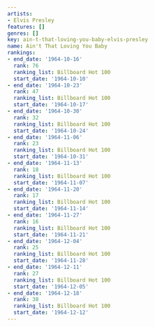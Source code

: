 ```yaml
---
artists:
- Elvis Presley
features: []
genres: []
key: ain-t-that-loving-you-baby-elvis-presley
name: Ain't That Loving You Baby
rankings:
- end_date: '1964-10-16'
  rank: 76
  ranking_list: Billboard Hot 100
  start_date: '1964-10-10'
- end_date: '1964-10-23'
  rank: 47
  ranking_list: Billboard Hot 100
  start_date: '1964-10-17'
- end_date: '1964-10-30'
  rank: 32
  ranking_list: Billboard Hot 100
  start_date: '1964-10-24'
- end_date: '1964-11-06'
  rank: 23
  ranking_list: Billboard Hot 100
  start_date: '1964-10-31'
- end_date: '1964-11-13'
  rank: 18
  ranking_list: Billboard Hot 100
  start_date: '1964-11-07'
- end_date: '1964-11-20'
  rank: 17
  ranking_list: Billboard Hot 100
  start_date: '1964-11-14'
- end_date: '1964-11-27'
  rank: 16
  ranking_list: Billboard Hot 100
  start_date: '1964-11-21'
- end_date: '1964-12-04'
  rank: 25
  ranking_list: Billboard Hot 100
  start_date: '1964-11-28'
- end_date: '1964-12-11'
  rank: 27
  ranking_list: Billboard Hot 100
  start_date: '1964-12-05'
- end_date: '1964-12-18'
  rank: 38
  ranking_list: Billboard Hot 100
  start_date: '1964-12-12'
---
```


